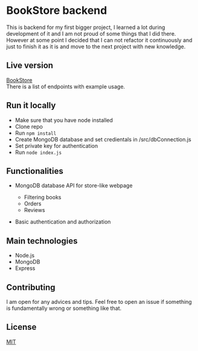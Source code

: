 # BookStore backend

This is backend for my first bigger project, I learned a lot during development of it and I am not proud of some things that I did there. However at some point I decided that I can not refactor it continuously and just to finish it as it is and move to the next project with new knowledge.

## Live version

[BookStore](https://book-server-pawelblaszczyk.herokuapp.com/)  
There is a list of endpoints with example usage.
## Run it locally
- Make sure that you have node installed
- Clone repo
- Run `npm install`
- Create MongoDB database and set credientals in /src/dbConnection.js
- Set private key for authentication
- Run `node index.js`
## Functionalities
- MongoDB database API for store-like webpage

    - Filtering books
    - Orders
    - Reviews
- Basic authentication and authorization
## Main technologies
- Node.js
- MongoDB
- Express
## Contributing
I am open for any advices and tips. Feel free to open an issue if something is fundamentally wrong or something like that.
## License
[MIT](https://choosealicense.com/licenses/mit/)
